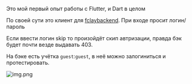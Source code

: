 Это мой первый опыт работы с Flutter, и Dart в целом

По своей сути это клиент для [fclaybackend](/project/fclaybackend). При входе просит логин/пароль

Если ввести логин skip то произойдёт скип автризации, правда бэк будет почти везде выдавать 403.

На бэке есть учётка `guest`:`guest`, в неё можно залогиниться и протестировать.

![img.png](https://github.com/user-attachments/assets/af1bd07d-5d0f-4391-a18d-48460c4c266a)

